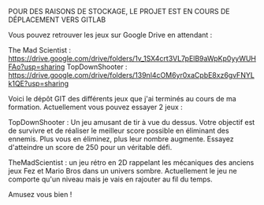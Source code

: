 POUR DES RAISONS DE STOCKAGE, LE PROJET EST EN COURS DE DÉPLACEMENT VERS GITLAB

Vous pouvez retrouver les jeux sur Google Drive en attendant :

The Mad Scientist : https://drive.google.com/drive/folders/1v_1SX4crt3VL7pElB9aWpKp0yyWUHFAo?usp=sharing
TopDownShooter : https://drive.google.com/drive/folders/139nl4cOM6yr0xaCpbE8xz6gvFNYLk1QE?usp=sharing

Voici le dépôt GIT des différents jeux que j'ai terminés au cours de ma formation. Actuellement vous pouvez essayer 2 jeux :

TopDownShooter : Un jeu amusant de tir à vue du dessus. Votre objectif est de survivre et de réaliser le meilleur score possible en éliminant des ennemis. Plus vous en éliminez, plus leur nombre augmente. Essayez d'atteindre un score de 250 pour un véritable défi.

TheMadScientist : un jeu rétro en 2D rappelant les mécaniques des anciens jeux Fez et Mario Bros dans un univers sombre. Actuellement le jeu ne comporte qu'un niveau mais je vais en rajouter au fil du temps.

Amusez vous bien ! 
